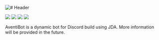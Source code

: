 ![# Header](http://i.imgur.com/cEilUOK.png)

[![](https://img.shields.io/badge/license-AGPL-blue.svg)](https://bitbucket.org/d_scalzi/aventibot/src/646c9222a4cd971c79a463c0fa6818c1578e0e09/src/com/dscalzi/aventibot/resources/LICENSE.txt?at=master&fileviewer=file-view-default) ![](https://img.shields.io/badge/JDA-3.3.0__226-9158BC.svg) ![](https://img.shields.io/badge/lavaplayer-1.2.43-9158BC.svg) ![](https://img.shields.io/badge/Java-8+-ec2025.svg)

AventiBot is a dynamic bot for Discord build using JDA. More information will be provided in the future.